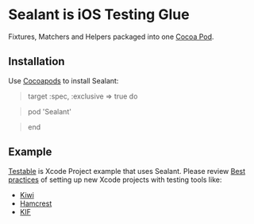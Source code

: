 Sealant is iOS Testing Glue
=======

Fixtures, Matchers and Helpers packaged into one [Cocoa Pod](http://cocoapods.org).


Installation
-------

Use [Cocoapods](http://cocoapods.org) to install Sealant:


> target :spec, :exclusive => true do

>    pod 'Sealant'

> end


Example
------

[Testable](sealant/tree/master/Testable) is Xcode Project example that uses Sealant. Please review [Best practices](sealant/Testable/ReadMe.md) of setting up new Xcode projects with testing tools like:
*   [Kiwi](https://github.com/allending/Kiwi)
*   [Hamcrest](http://code.google.com/p/hamcrest/wiki/TutorialObjectiveC)
*   [KIF](https://github.com/square/KIF)
